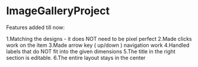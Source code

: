 # ImageGalleryProject
Features added till now:

1.Matching the designs - it does NOT need to be pixel perfect
2.Made clicks work on the item
3.Made arrow key ( up/down ) navigation work
4.Handled labels that do NOT fit into the given dimensions
5.The title in the right section is editable.
6.The entire layout stays in the center


